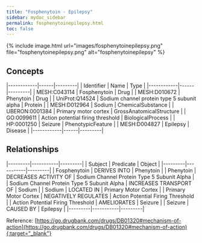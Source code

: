 ```yaml
---
title: "Fosphenytoin - Epilepsy"
sidebar: mydoc_sidebar
permalink: fosphenytoinepilepsy.html
toc: false 
---
```


{% include image.html url="images/fosphenytoinepilepsy.png" file="fosphenytoinepilepsy.png" alt="fosphenytoinepilepsy" %}

## Concepts

|------------|------|---------|
| Identifier | Name | Type    |
|------------|------|---------|
| MESH:C043114 | Fosphenytoin | Drug |
| MESH:D010672 | Phenytoin | Drug |
| UniProt:Q14524 | Sodium channel protein type 5 subunit alpha | Protein |
| MESH:D012964 | Sodium | ChemicalSubstance |
| UBERON:0001384 | Primary motor cortex | GrossAnatomicalStructure |
| GO:0099611 | Action potential firing threshold | BiologicalProcess |
| HP:0001250 | Seizure | PhenotypicFeature |
| MESH:D004827 | Epilepsy | Disease |
|------------|------|---------|

## Relationships

|---------|-----------|---------|
| Subject | Predicate | Object  |
|---------|-----------|---------|
| Fosphenytoin | DERIVES INTO | Phenytoin |
| Phenytoin | DECREASES ACTIVITY OF | Sodium Channel Protein Type 5 Subunit Alpha |
| Sodium Channel Protein Type 5 Subunit Alpha | INCREASES TRANSPORT OF | Sodium |
| Sodium | LOCATED IN | Primary Motor Cortex |
| Primary Motor Cortex | NEGATIVELY REGULATES | Action Potential Firing Threshold |
| Action Potential Firing Threshold | AMELIORATES | Seizure |
| Seizure | CAUSED BY | Epilepsy |
|---------|-----------|---------|

Reference: [https://go.drugbank.com/drugs/DB01320#mechanism-of-action](https://go.drugbank.com/drugs/DB01320#mechanism-of-action){:target="_blank"}